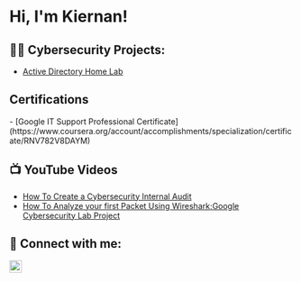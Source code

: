 <h1>Hi, I'm Kiernan! 

<h2>👨‍💻 Cybersecurity Projects:</h2>
  
  - [Active Directory Home Lab](https://github.com/Krod7435/ActiveDirectoryLabWork/edit/main/README.md)

  <h2>Certifications</h2>
 - [Google IT Support Professional Certificate](https://www.coursera.org/account/accomplishments/specialization/certificate/RNV782V8DAYM)

 <h2>📺 YouTube Videos</h2>

 - [How To Create a Cybersecurity Internal Audit](https://www.youtube.com/watch?v=KZ9nXW2jIdI&t=23s)
 - [How To Analyze your first Packet Using Wireshark;Google Cybersecurity Lab Project](https://www.youtube.com/watch?v=B7qTDW-0_X0)


<h2> 🤳 Connect with me:</h2>


[<img align="left" alt="JoshMadakor | LinkedIn" width="22px" src="https://cdn.jsdelivr.net/npm/simple-icons@v3/icons/linkedin.svg" />][linkedin]



[linkedin]: https://www.linkedin.com/in/kiernan-rodriguez-2b444671/

<!--
**joshmadakor1/joshmadakor1** is a ✨ _special_ ✨ repository because its `README.md` (this file) appears on your GitHub profile.

Here are some ideas to get you started:

- 🔭 I’m currently working on ...
- 🌱 I’m currently learning ...
- 👯 I’m looking to collaborate on ...
- 🤔 I’m looking for help with ...
- 💬 Ask me about ...
- 📫 How to reach me: ...
- 😄 Pronouns: ...
- ⚡ Fun fact: ...
-->
